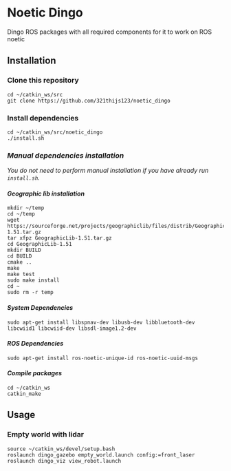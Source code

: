 # Noetic Dingo
Dingo ROS packages with all required components for it to work on ROS noetic

## Installation
### Clone this repository
```
cd ~/catkin_ws/src
git clone https://github.com/321thijs123/noetic_dingo
```

### Install dependencies
```
cd ~/catkin_ws/src/noetic_dingo
./install.sh
```


### *Manual dependencies installation*
*You do not need to perform manual installation if you have already run `install.sh`.*

#### *Geographic lib installation*
```
mkdir ~/temp
cd ~/temp
wget https://sourceforge.net/projects/geographiclib/files/distrib/GeographicLib-1.51.tar.gz
tar xfpz GeographicLib-1.51.tar.gz
cd GeographicLib-1.51
mkdir BUILD
cd BUILD
cmake ..
make
make test
sudo make install
cd ~
sudo rm -r temp
```

#### *System Dependencies*
```
sudo apt-get install libspnav-dev libusb-dev libbluetooth-dev libcwiid1 libcwiid-dev libsdl-image1.2-dev
```

#### *ROS Dependencies*
```
sudo apt-get install ros-noetic-unique-id ros-noetic-uuid-msgs
```

#### *Compile packages*
```
cd ~/catkin_ws
catkin_make
```

## Usage
### Empty world with lidar
```
source ~/catkin_ws/devel/setup.bash
roslaunch dingo_gazebo empty_world.launch config:=front_laser
roslaunch dingo_viz view_robot.launch
```

